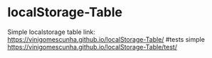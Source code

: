 # localStorage-Table

Simple localstorage table
link:
https://vinigomescunha.github.io/localStorage-Table/
#tests simple
https://vinigomescunha.github.io/localStorage-Table/test/
